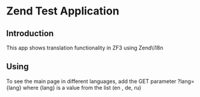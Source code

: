 # Zend Test Application

## Introduction

This app shows translation functionality in ZF3 using Zend\i18n 

## Using

To see the main page in different languages, add the GET parameter ?lang={lang}
where {lang} is a value from the list (en , de, ru)
